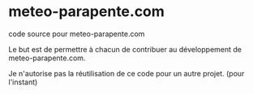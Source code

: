 meteo-parapente.com
===================

code source pour meteo-parapente.com

Le but est de permettre à chacun de contribuer au développement de meteo-parapente.com.

Je n'autorise pas la réutilisation de ce code pour un autre projet. (pour l'instant)
